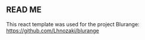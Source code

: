 ## READ ME

This react template was used for the project Blurange: https://github.com/Lhnozaki/blurange
